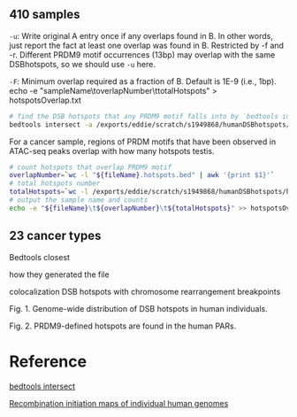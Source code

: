 
## 410 samples
`-u`: Write original A entry once if any overlaps found in B. In other words, just report the fact at least one overlap was found in B. Restricted by -f and -r. Different PRDM9 motif occurrences (13bp) may overlap with the same DSBhotspots, so we should use `-u` here.

`-F`: Minimum overlap required as a fraction of B. Default is 1E-9 (i.e., 1bp).
echo -e "sampleName\toverlapNumber\ttotalHotspots" > hotspotsOverlap.txt
```bash
# find the DSB hotspots that any PRDM9 motif falls into by `bedtools intersect`
bedtools intersect -a /exports/eddie/scratch/s1949868/humanDSBhotspots/humanDSBhotspots_AA_AB.hg38.txt -b $file -u -F 1.0 > "${fileName}.hotspots.bed"
```
For a cancer sample, regions of PRDM motifs that have been observed in ATAC-seq peaks overlap with how many hotspots testis.
```bash
# count hotspots that overlap PRDM9 motif
overlapNumber=`wc -l "${fileName}.hotspots.bed" | awk '{print $1}'`
# total hotspots number
totalHotspots=`wc -l /exports/eddie/scratch/s1949868/humanDSBhotspots/humanDSBhotspots_AA_AB.hg38.txt | awk '{print $1}'`
# output the sample name and counts
echo -e "${fileName}\t${overlapNumber}\t${totalHotspots}" >> hotspotsOverlap.txt
```
## 23 cancer types
Bedtools closest

how they generated the file

colocalization DSB hotspots with chromosome rearrangement breakpoints

Fig. 1. Genome-wide distribution of DSB hotspots in human individuals.

Fig. 2. PRDM9-defined hotspots are found in the human PARs.



# Reference
[bedtools intersect](https://bedtools.readthedocs.io/en/latest/content/tools/intersect.html)

[Recombination initiation maps of individual human genomes](https://science.sciencemag.org/content/346/6211/1256442)
<!--stackedit_data:
eyJoaXN0b3J5IjpbLTEwMTE3NzY2MzIsLTIwMDgzMTk5MSwxNz
Q0NzAxNzEwLDExNTk0MzgyNDMsMjEyODg2NDYxLDc1ODM0NDE1
NCwtMzcxNTU5MjI1LC05Mjg0NzcxLDQ3NTUzNjgyMywtMTQ5OT
EwNzY2MywtMTE1ODI0NjA5NSwtMTA4NzU1NDk3MSwtMTU5NzM2
NzczNCwxMzExMDk0MjgxLC0yMDEzNDYyNzE4LC0yMTM5NzYyOD
Q3LDczMDk5ODExNl19
-->